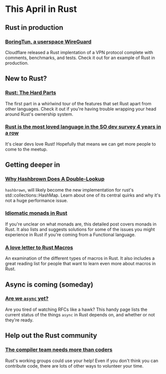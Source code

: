 # This April in Rust

## Rust in production

### [BoringTun, a userspace WireGuard](https://blog.cloudflare.com/boringtun-userspace-wireguard-rust/)

Cloudflare released a Rust implentation of a VPN protocol complete with comments, benchmarks, and tests. Check it out for an example of Rust in production.

## New to Rust?

### [Rust: The Hard Parts](https://naftuli.wtf/2019/03/20/rust-the-hard-parts/)

The first part in a whirlwind tour of the features that set Rust apart from other languages. Check it out if you're having trouble wrapping your head around Rust's ownership system.

### [Rust is the most loved language in the SO dev survey 4 years in a row](https://insights.stackoverflow.com/survey/2019#most-loved-dreaded-and-wanted)

It's clear devs love Rust! Hopefully that means we can get more people to come to the meetup.

## Getting deeper in

### [Why Hashbrown Does A Double-Lookup](https://gankro.github.io/blah/hashbrown-insert/)

`hashbrown`, will likely become the new implementation for rust's std::collections::HashMap. Learn about one of its central quirks and why it's not a huge performance issue.

### [Idiomatic monads in Rust](https://varkor.github.io/blog/2019/03/28/idiomatic-monads-in-rust.html)

If you're unclear on what monads are, this detailed post covers monads in Rust. It also lists and suggests solutions for some of the issues you might experience in Rust if you're coming from a Functional language.

### [A love letter to Rust Macros](https://happens.lol/posts/a-love-letter-to-rust-macros/)

An examination of the different types of macros in Rust. It also includes a great reading list for people that want to learn even more about macros in Rust.

## Async is coming (someday)

### [Are we `async` yet?](https://areweasyncyet.rs/)

Are you tired of watching RFCs like a hawk? This handy page lists the current status of the things `async` in Rust depends on, and whether or not they're ready.

## Help out the Rust community

### [The compiler team needs more than coders](http://smallcultfollowing.com/babysteps/blog/2019/04/15/more-than-coders/)

Rust's working groups could use your help! Even if you don't think you can contribute code, there are lots of other ways to volunteer your time.
